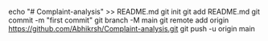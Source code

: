 echo "# Complaint-analysis" >> README.md
git init
git add README.md
git commit -m "first commit"
git branch -M main
git remote add origin https://github.com/Abhikrsh/Complaint-analysis.git
git push -u origin main